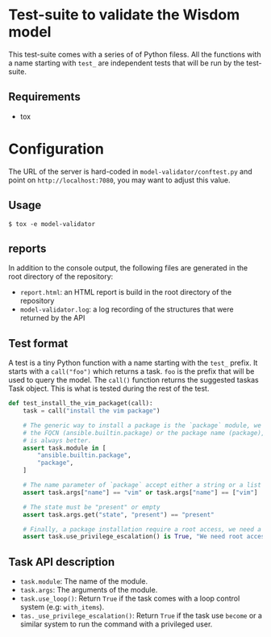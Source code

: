 # Test-suite to validate the Wisdom model

This test-suite comes with a series of of Python filess. All the functions with a name starting with `test_` are independent tests that will be run by the test-suite.

## Requirements

- tox

# Configuration

The URL of the server is hard-coded in `model-validator/conftest.py` and point on `http://localhost:7080`, you may want to adjust this value.

## Usage

```console
$ tox -e model-validator
```
## reports

In addition to the console output, the following files are generated in the root directory of the repository:

- `report.html`: an HTML report is build in the root directory of the repository
- `model-validator.log`: a log recording of the structures that were returned by the API

## Test format

A test is a tiny Python function with a name starting with the `test_` prefix. It starts with a `call("foo")` which returns a task. `foo` is the prefix that will be used to query the model. The `call()` function returns the suggested taskas Task object. This is what is tested during the rest of the test.

```python
def test_install_the_vim_packaget(call):
    task = call("install the vim package")

    # The generic way to install a package is the `package` module, we accept both
    # the FQCN (ansible.builtin.package) or the package name (package), the FQCN
    # is always better.
    assert task.module in [
        "ansible.builtin.package",
        "package",
    ]

    # The name parameter of `package` accept either a string or a list of string
    assert task.args["name"] == "vim" or task.args["name"] == ["vim"]

    # The state must be "present" or empty
    assert task.args.get("state", "present") == "present"

    # Finally, a package installation require a root access, we need a privilege escalation, e.g: `become: true`
    assert task.use_privilege_escalation() is True, "We need root access to install package"
```


## Task API description

- `task.module`: The name of the module.
- `task.args`: The arguments of the module.
- `task.use_loop()`: Return `True` if the task comes with a loop control system (e.g: `with_items`).
- `tas._use_privilege_escalation()`: Return `True` if the task use `become` or a similar system to run the command with a privileged user.
